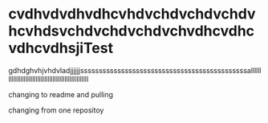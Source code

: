 cvdhvdvdhvdhcvhdvchdvchdvchdvhcvhdsvchdvchdvchdvchvdhcvdhcvdhcvdhsjiTest
====
gdhdghvhjvhdvladjjjjjjsssssssssssssssssssssssssssssssssssssssssssssalllllllllllllllllllllllllllllllllllllllllllllllllllll


changing to readme and pulling


changing from one repositoy
